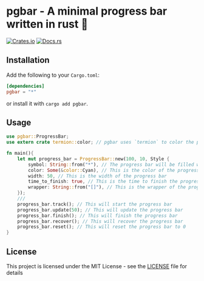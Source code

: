# pgbar - A minimal progress bar written in rust 🦀

[![Crates.io](https://img.shields.io/crates/v/pgbar.svg)](https://crates.io/crates/pgbar)
[![Docs.rs](https://docs.rs/pgbar/badge.svg)](https://docs.rs/pgbar)

## Installation

Add the following to your `Cargo.toml`:

```toml
[dependencies]
pgbar = "*"
```

or install it with `cargo add pgbar`.

## Usage

```rust
use pgbar::ProgressBar;
use extern crate termion::color; // pgbar uses `termion` to color the progress bar

fn main(){
    let mut progress_bar = ProgressBar::new(100, 10, Style {
        symbol: String::from("*"), // The progress bar will be filled with *
        color: Some(&color::Cyan), // This is the color of the progress bar
        width: 50, // This is the width of the progress bar
        time_to_finish: true, // This is the time to finish the progress bar
        wrapper: String::from("[]"), // This is the wrapper of the progress bar
    });
    ///
    progress_bar.track(); // This will start the progress bar
    progress_bar.update(50); // This will update the progress bar
    progress_bar.finish(); // This will finish the progress bar
    progress_bar.recover(); // This will recover the progress bar
    progress_bar.reset(); // This will reset the progress bar to 0
}
```

## License

This project is licensed under the MIT License - see the [LICENSE](LICENSE) file for details
